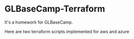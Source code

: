 # GLBaseCamp-Terraform

It's a homework for GLBaseCamp.

Here are two terraform scripts implemented for aws and azure
